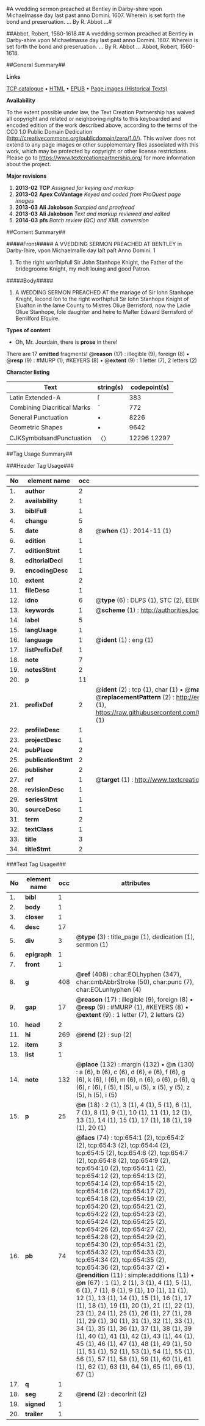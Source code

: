 #A vvedding sermon preached at Bentley in Darby-shire vpon Michaelmasse day last past anno Domini. 1607. Wherein is set forth the bond and preseruation. ... By R. Abbot ...#

##Abbot, Robert, 1560-1618.##
A vvedding sermon preached at Bentley in Darby-shire vpon Michaelmasse day last past anno Domini. 1607. Wherein is set forth the bond and preseruation. ... By R. Abbot ...
Abbot, Robert, 1560-1618.

##General Summary##

**Links**

[TCP catalogue](http://www.ota.ox.ac.uk/tcp/)  • 
[HTML](http://tei.it.ox.ac.uk/tcp/Texts-HTML/free/A19/A19091.html)  • 
[EPUB](http://tei.it.ox.ac.uk/tcp/Texts-EPUB/free/A19/A19091.epub) • 
[Page images (Historical Texts)](https://historicaltexts.jisc.ac.uk/eebo-99836386e)

**Availability**

To the extent possible under law, the Text Creation Partnership has waived all copyright and related or neighboring rights to this keyboarded and encoded edition of the work described above, according to the terms of the CC0 1.0 Public Domain Dedication (http://creativecommons.org/publicdomain/zero/1.0/). This waiver does not extend to any page images or other supplementary files associated with this work, which may be protected by copyright or other license restrictions. Please go to https://www.textcreationpartnership.org/ for more information about the project.

**Major revisions**

1. __2013-02__ __TCP__ *Assigned for keying and markup*
1. __2013-02__ __Apex CoVantage__ *Keyed and coded from ProQuest page images*
1. __2013-03__ __Ali Jakobson__ *Sampled and proofread*
1. __2013-03__ __Ali Jakobson__ *Text and markup reviewed and edited*
1. __2014-03__ __pfs__ *Batch review (QC) and XML conversion*

##Content Summary##

#####Front#####
A VVEDDING SERMON PREACHED AT BENTLEY in Darby-ſhire, vpon Michaelmaſſe day laſt paſt Anno Domini. 1
1. To the right worſhipfull Sir John Stanhope Knight, the Father of the bridegroome Knight, my moſt louing and good Patron.

#####Body#####

1. A WEDDING SERMON PREACHED AT the mariage of Sir Iohn Stanhope Knight, ſecond ſon to the right worſhipfull Sir Iohn Stanhope Knight of Eluaſton in the ſame County to Mistres Oliue Berrisford, now the Ladie Oliue Stanhope, ſole daughter and heire to Maſter Edward Berrisford of Berriſford Eſquire.

**Types of content**

  * Oh, Mr. Jourdain, there is **prose** in there!

There are 17 **omitted** fragments! 
 @__reason__ (17) : illegible (9), foreign (8)  •  @__resp__ (9) : #MURP (1), #KEYERS (8)  •  @__extent__ (9) : 1 letter (7), 2 letters (2)

**Character listing**


|Text|string(s)|codepoint(s)|
|---|---|---|
|Latin Extended-A|ſ|383|
|Combining             Diacritical Marks|̄|772|
|General Punctuation|•|8226|
|Geometric Shapes|▪|9642|
|CJKSymbolsandPunctuation|〈〉|12296 12297|

##Tag Usage Summary##

###Header Tag Usage###

|No|element name|occ|attributes|
|---|---|---|---|
|1.|__author__|2||
|2.|__availability__|1||
|3.|__biblFull__|1||
|4.|__change__|5||
|5.|__date__|8| @__when__ (1) : 2014-11 (1)|
|6.|__edition__|1||
|7.|__editionStmt__|1||
|8.|__editorialDecl__|1||
|9.|__encodingDesc__|1||
|10.|__extent__|2||
|11.|__fileDesc__|1||
|12.|__idno__|6| @__type__ (6) : DLPS (1), STC (2), EEBO-CITATION (1), PROQUEST (1), VID (1)|
|13.|__keywords__|1| @__scheme__ (1) : http://authorities.loc.gov/ (1)|
|14.|__label__|5||
|15.|__langUsage__|1||
|16.|__language__|1| @__ident__ (1) : eng (1)|
|17.|__listPrefixDef__|1||
|18.|__note__|7||
|19.|__notesStmt__|2||
|20.|__p__|11||
|21.|__prefixDef__|2| @__ident__ (2) : tcp (1), char (1)  •  @__matchPattern__ (2) : ([0-9\-]+):([0-9IVX]+) (1), (.+) (1)  •  @__replacementPattern__ (2) : http://eebo.chadwyck.com/downloadtiff?vid=$1&page=$2 (1), https://raw.githubusercontent.com/textcreationpartnership/Texts/master/tcpchars.xml#$1 (1)|
|22.|__profileDesc__|1||
|23.|__projectDesc__|1||
|24.|__pubPlace__|2||
|25.|__publicationStmt__|2||
|26.|__publisher__|2||
|27.|__ref__|1| @__target__ (1) : http://www.textcreationpartnership.org/docs/. (1)|
|28.|__revisionDesc__|1||
|29.|__seriesStmt__|1||
|30.|__sourceDesc__|1||
|31.|__term__|2||
|32.|__textClass__|1||
|33.|__title__|3||
|34.|__titleStmt__|2||


###Text Tag Usage###

|No|element name|occ|attributes|
|---|---|---|---|
|1.|__bibl__|1||
|2.|__body__|1||
|3.|__closer__|1||
|4.|__desc__|17||
|5.|__div__|3| @__type__ (3) : title_page (1), dedication (1), sermon (1)|
|6.|__epigraph__|1||
|7.|__front__|1||
|8.|__g__|408| @__ref__ (408) : char:EOLhyphen (347), char:cmbAbbrStroke (50), char:punc (7), char:EOLunhyphen (4)|
|9.|__gap__|17| @__reason__ (17) : illegible (9), foreign (8)  •  @__resp__ (9) : #MURP (1), #KEYERS (8)  •  @__extent__ (9) : 1 letter (7), 2 letters (2)|
|10.|__head__|2||
|11.|__hi__|269| @__rend__ (2) : sup (2)|
|12.|__item__|3||
|13.|__list__|1||
|14.|__note__|132| @__place__ (132) : margin (132)  •  @__n__ (130) : a (6), b (6), c (6), d (6), e (6), f (6), g (6), k (6), l (6), m (6), n (6), o (6), p (6), q (6), r (6), ſ (5), t (5), u (5), x (5), y (5), z (5), h (5), i (5)|
|15.|__p__|25| @__n__ (18) : 2 (1), 3 (1), 4 (1), 5 (1), 6 (1), 7 (1), 8 (1), 9 (1), 10 (1), 11 (1), 12 (1), 13 (1), 14 (1), 15 (1), 17 (1), 18 (1), 19 (1), 20 (1)|
|16.|__pb__|74| @__facs__ (74) : tcp:654:1 (2), tcp:654:2 (2), tcp:654:3 (2), tcp:654:4 (2), tcp:654:5 (2), tcp:654:6 (2), tcp:654:7 (2), tcp:654:8 (2), tcp:654:9 (2), tcp:654:10 (2), tcp:654:11 (2), tcp:654:12 (2), tcp:654:13 (2), tcp:654:14 (2), tcp:654:15 (2), tcp:654:16 (2), tcp:654:17 (2), tcp:654:18 (2), tcp:654:19 (2), tcp:654:20 (2), tcp:654:21 (2), tcp:654:22 (2), tcp:654:23 (2), tcp:654:24 (2), tcp:654:25 (2), tcp:654:26 (2), tcp:654:27 (2), tcp:654:28 (2), tcp:654:29 (2), tcp:654:30 (2), tcp:654:31 (2), tcp:654:32 (2), tcp:654:33 (2), tcp:654:34 (2), tcp:654:35 (2), tcp:654:36 (2), tcp:654:37 (2)  •  @__rendition__ (11) : simple:additions (11)  •  @__n__ (67) : 1 (1), 2 (1), 3 (1), 4 (1), 5 (1), 6 (1), 7 (1), 8 (1), 9 (1), 10 (1), 11 (1), 12 (1), 13 (1), 14 (1), 15 (1), 16 (1), 17 (1), 18 (1), 19 (1), 20 (1), 21 (1), 22 (1), 23 (1), 24 (1), 25 (1), 26 (1), 27 (1), 28 (1), 29 (1), 30 (1), 31 (1), 32 (1), 33 (1), 34 (1), 35 (1), 36 (1), 37 (1), 38 (1), 39 (1), 40 (1), 41 (1), 42 (1), 43 (1), 44 (1), 45 (1), 46 (1), 47 (1), 48 (1), 49 (1), 50 (1), 51 (1), 52 (1), 53 (1), 54 (1), 55 (1), 56 (1), 57 (1), 58 (1), 59 (1), 60 (1), 61 (1), 62 (1), 63 (1), 64 (1), 65 (1), 66 (1), 67 (1)|
|17.|__q__|1||
|18.|__seg__|2| @__rend__ (2) : decorInit (2)|
|19.|__signed__|1||
|20.|__trailer__|1||
